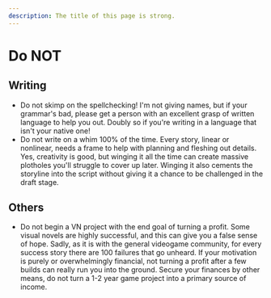 ```yaml
---
description: The title of this page is strong.
---
```


# Do NOT



## Writing

* Do not skimp on the spellchecking! I'm not giving names, but if your grammar's bad, please get a person with an excellent grasp of written language to help you out. Doubly so if you're writing in a language that isn't your native one!
* Do not write on a whim 100% of the time. Every story, linear or nonlinear, needs a frame to help with planning and fleshing out details. Yes, creativity is good, but winging it all the time can create massive plotholes you'll struggle to cover up later. Winging it also cements the storyline into the script without giving it a chance to be challenged in the draft stage.

## Others

* Do not begin a VN project with the end goal of turning a profit. Some visual novels are highly successful, and this can give you a false sense of hope. Sadly, as it is with the general videogame community, for every success story there are 100 failures that go unheard. If your motivation is purely or overwhelmingly financial, not turning a profit after a few builds can really run you into the ground. Secure your finances by other means, do not turn a 1-2 year game project into a primary source of income.
